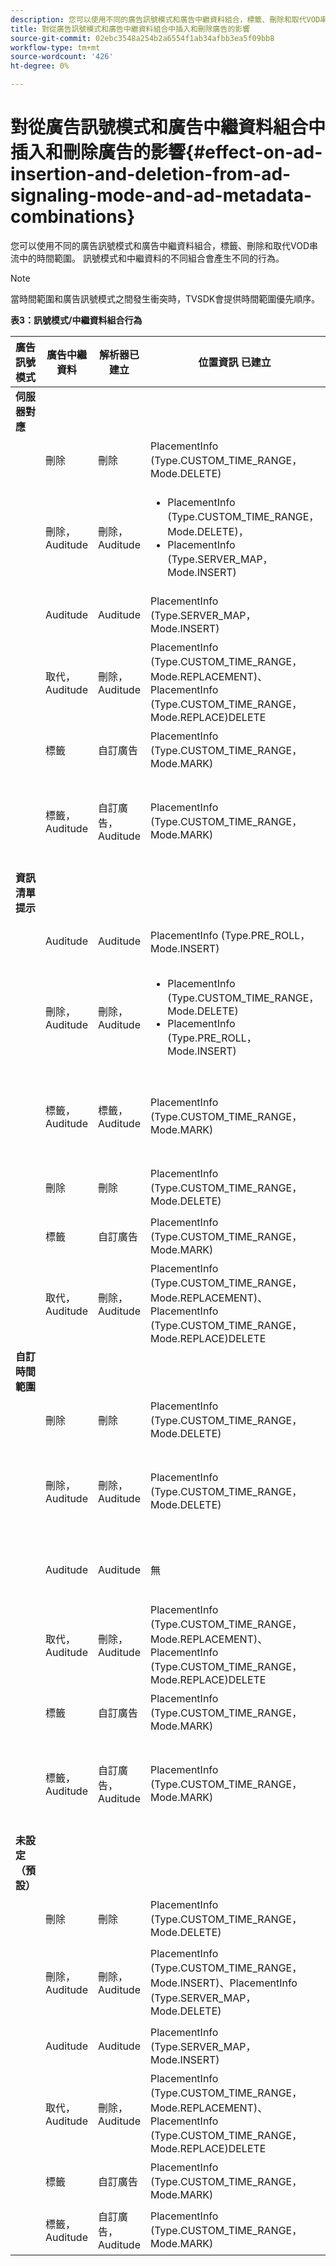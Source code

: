 ```yaml
---
description: 您可以使用不同的廣告訊號模式和廣告中繼資料組合，標籤、刪除和取代VOD串流中的時間範圍。 訊號模式和中繼資料的不同組合會產生不同的行為。
title: 對從廣告訊號模式和廣告中繼資料組合中插入和刪除廣告的影響
source-git-commit: 02ebc3548a254b2a6554f1ab34afbb3ea5f09bb8
workflow-type: tm+mt
source-wordcount: '426'
ht-degree: 0%

---
```


# 對從廣告訊號模式和廣告中繼資料組合中插入和刪除廣告的影響{#effect-on-ad-insertion-and-deletion-from-ad-signaling-mode-and-ad-metadata-combinations}

您可以使用不同的廣告訊號模式和廣告中繼資料組合，標籤、刪除和取代VOD串流中的時間範圍。 訊號模式和中繼資料的不同組合會產生不同的行為。

>[!NOTE]
>
>當時間範圍和廣告訊號模式之間發生衝突時，TVSDK會提供時間範圍優先順序。

**表3：訊號模式/中繼資料組合行為**

<table>  
 <thead> 
  <tr> 
   <th class="entry"> 廣告訊號模式 </th> 
   <th class="entry"> 廣告中繼資料 </th> 
   <th class="entry"> 解析器已建立 </th> 
   <th class="entry"><span class="codeph"> 位置資訊</span> 已建立 </th> 
   <th class="entry"> 產生的行為 </th> 
  </tr> 
 </thead>
 <tbody> 
  <tr> 
   <td> <b>伺服器對應</b> </td> 
   <td> </td> 
   <td> </td> 
   <td> </td> 
   <td> </td> 
  </tr> 
  <tr> 
   <td> </td> 
   <td> 刪除 </td> 
   <td> 刪除 </td> 
   <td><span class="codeph"> PlacementInfo (Type.CUSTOM_TIME_RANGE， Mode.DELETE)</span> </td> 
   <td> 已刪除範圍 </td> 
  </tr> 
  <tr> 
   <td></td> 
   <td> 刪除，Auditude </td> 
   <td> 刪除，Auditude </td> 
   <td> 
    <ul> 
     <li><span class="codeph"> PlacementInfo (Type.CUSTOM_TIME_RANGE， Mode.DELETE)， </span> </li> 
     <li><span class="codeph"> PlacementInfo (Type.SERVER_MAP， Mode.INSERT)</span> </li> 
    </ul> </td> 
   <td> 刪除範圍，插入廣告 </td> 
  </tr> 
  <tr> 
   <td></td> 
   <td> Auditude </td> 
   <td> Auditude </td> 
   <td><span class="codeph"> PlacementInfo (Type.SERVER_MAP， Mode.INSERT)</span> </td> 
   <td> 廣告已插入 </td> 
  </tr> 
  <tr> 
   <td></td> 
   <td> 取代，Auditude </td> 
   <td> 刪除，Auditude </td> 
   <td><span class="codeph"> PlacementInfo (Type.CUSTOM_TIME_RANGE， Mode.REPLACEMENT)、PlacementInfo (Type.CUSTOM_TIME_RANGE， Mode.REPLACE)DELETE</span> </td> 
   <td> 已取代範圍 </td> 
  </tr> 
  <tr> 
   <td></td> 
   <td> 標籤 </td> 
   <td> 自訂廣告 </td> 
   <td><span class="codeph"> PlacementInfo (Type.CUSTOM_TIME_RANGE， Mode.MARK)</span> </td> 
   <td> 標示的範圍 </td> 
  </tr> 
  <tr> 
   <td></td> 
   <td> 標籤，Auditude </td> 
   <td> 自訂廣告，Auditude </td> 
   <td><span class="codeph"> PlacementInfo (Type.CUSTOM_TIME_RANGE， Mode.MARK)</span> </td> 
   <td> 已標籤範圍，未插入廣告 </td> 
  </tr> 
  <tr> 
   <td> <b>資訊清單提示</b> </td> 
   <td> </td> 
   <td> </td> 
   <td> </td> 
   <td> </td> 
  </tr> 
  <tr> 
   <td></td> 
   <td> Auditude </td> 
   <td> Auditude </td> 
   <td><span class="codeph"> PlacementInfo (Type.PRE_ROLL， Mode.INSERT)</span> </td> 
   <td> 廣告已插入 </td> 
  </tr> 
  <tr> 
   <td></td> 
   <td> 刪除，Auditude </td> 
   <td> 刪除，Auditude </td> 
   <td> 
    <ul> 
     <li><span class="codeph"> PlacementInfo (Type.CUSTOM_TIME_RANGE， Mode.DELETE)</span> </li> 
     <li><span class="codeph"> PlacementInfo (Type.PRE_ROLL， Mode.INSERT)</span> </li> 
    </ul> </td> 
   <td> 刪除範圍，插入廣告 </td> 
  </tr> 
  <tr> 
   <td></td> 
   <td> 標籤，Auditude </td> 
   <td> 標籤，Auditude </td> 
   <td><span class="codeph"> PlacementInfo (Type.CUSTOM_TIME_RANGE， Mode.MARK)</span> </td> 
   <td> 已標籤範圍，未插入廣告 </td> 
  </tr> 
  <tr> 
   <td></td> 
   <td> 刪除 </td> 
   <td> 刪除 </td> 
   <td><span class="codeph"> PlacementInfo (Type.CUSTOM_TIME_RANGE， Mode.DELETE)</span> </td> 
   <td> 已刪除範圍 </td> 
  </tr> 
  <tr> 
   <td></td> 
   <td> 標籤 </td> 
   <td> 自訂廣告 </td> 
   <td><span class="codeph"> PlacementInfo (Type.CUSTOM_TIME_RANGE， Mode.MARK)</span> </td> 
   <td> 標示的範圍 </td> 
  </tr> 
  <tr> 
   <td></td> 
   <td> 取代，Auditude </td> 
   <td> 刪除，Auditude </td> 
   <td><span class="codeph"> PlacementInfo (Type.CUSTOM_TIME_RANGE， Mode.REPLACEMENT)、PlacementInfo (Type.CUSTOM_TIME_RANGE， Mode.REPLACE)DELETE</span> </td> 
   <td> 已取代範圍 </td> 
  </tr> 
  <tr> 
   <td> <b>自訂時間範圍</b> </td> 
   <td> </td> 
   <td> </td> 
   <td> </td> 
   <td> </td> 
  </tr> 
  <tr> 
   <td></td> 
   <td> 刪除 </td> 
   <td> 刪除 </td> 
   <td><span class="codeph"> PlacementInfo (Type.CUSTOM_TIME_RANGE， Mode.DELETE)</span> </td> 
   <td> 已刪除範圍 </td> 
  </tr> 
  <tr> 
   <td></td> 
   <td> 刪除，Auditude </td> 
   <td> 刪除，Auditude </td> 
   <td><span class="codeph"> PlacementInfo (Type.CUSTOM_TIME_RANGE， Mode.DELETE)</span> </td> 
   <td> 刪除範圍，未插入廣告 </td> 
  </tr> 
  <tr> 
   <td></td> 
   <td> Auditude </td> 
   <td> Auditude </td> 
   <td> 無 </td> 
   <td> 未插入任何廣告 </td> 
  </tr> 
  <tr> 
   <td></td> 
   <td> 取代，Auditude </td> 
   <td> 刪除，Auditude </td> 
   <td><span class="codeph"> PlacementInfo (Type.CUSTOM_TIME_RANGE， Mode.REPLACEMENT)、PlacementInfo (Type.CUSTOM_TIME_RANGE， Mode.REPLACE)DELETE</span> </td> 
   <td> 以廣告取代的範圍 </td> 
  </tr> 
  <tr> 
   <td></td> 
   <td> 標籤 </td> 
   <td> 自訂廣告 </td> 
   <td><span class="codeph"> PlacementInfo (Type.CUSTOM_TIME_RANGE， Mode.MARK)</span> </td> 
   <td> 標示的範圍 </td> 
  </tr> 
  <tr> 
   <td></td> 
   <td> 標籤，Auditude </td> 
   <td> 自訂廣告，Auditude </td> 
   <td><span class="codeph"> PlacementInfo (Type.CUSTOM_TIME_RANGE， Mode.MARK)</span> </td> 
   <td> 已標籤範圍，未插入廣告 </td> 
  </tr> 
  <tr> 
   <td> <b>未設定（預設）</b> </td> 
   <td> </td> 
   <td> </td> 
   <td> </td> 
   <td> </td> 
  </tr> 
  <tr> 
   <td></td> 
   <td> 刪除 </td> 
   <td> 刪除 </td> 
   <td><span class="codeph"> PlacementInfo (Type.CUSTOM_TIME_RANGE， Mode.DELETE)</span> </td> 
   <td> 已刪除範圍 </td> 
  </tr> 
  <tr> 
   <td></td> 
   <td> 刪除，Auditude </td> 
   <td> 刪除，Auditude </td> 
   <td><span class="codeph"> PlacementInfo (Type.CUSTOM_TIME_RANGE， Mode.INSERT)、PlacementInfo (Type.SERVER_MAP， Mode.DELETE)</span> </td> 
   <td> 刪除範圍，插入廣告 </td> 
  </tr> 
  <tr> 
   <td></td> 
   <td> Auditude </td> 
   <td> Auditude </td> 
   <td><span class="codeph"> PlacementInfo (Type.SERVER_MAP， Mode.INSERT)</span> </td> 
   <td> 廣告已插入 </td> 
  </tr> 
  <tr> 
   <td></td> 
   <td> 取代，Auditude </td> 
   <td> 刪除，Auditude </td> 
   <td><span class="codeph"> PlacementInfo (Type.CUSTOM_TIME_RANGE， Mode.REPLACEMENT)、PlacementInfo (Type.CUSTOM_TIME_RANGE， Mode.REPLACE)DELETE</span> </td> 
   <td> 以廣告取代的範圍 </td> 
  </tr> 
  <tr> 
   <td></td> 
   <td> 標籤 </td> 
   <td> 自訂廣告 </td> 
   <td><span class="codeph"> PlacementInfo (Type.CUSTOM_TIME_RANGE， Mode.MARK)</span> </td> 
   <td> 標示的範圍 </td> 
  </tr> 
  <tr> 
   <td></td> 
   <td> 標籤，Auditude </td> 
   <td> 自訂廣告，Auditude </td> 
   <td><span class="codeph"> PlacementInfo (Type.CUSTOM_TIME_RANGE， Mode.MARK)</span> </td> 
   <td> 標示的範圍 </td> 
  </tr> 
 </tbody> 
</table>
